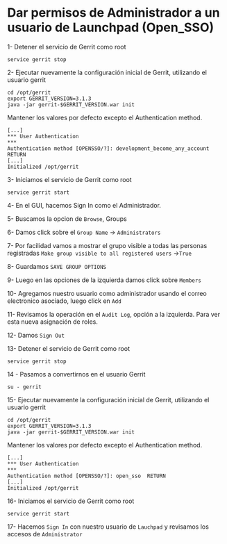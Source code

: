 # Dar permisos de Administrador a un usuario de Launchpad (Open_SSO)


1- Detener el servicio de Gerrit como root

```
service gerrit stop
```

2- Ejecutar nuevamente la configuración inicial de Gerrit, utilizando el usuario gerrit

```
cd /opt/gerrit
export GERRIT_VERSION=3.1.3
java -jar gerrit-$GERRIT_VERSION.war init
```

Mantener los valores por defecto excepto el Authentication method.

```
[...]
*** User Authentication
***
Authentication method [OPENSSO/?]: development_become_any_account  RETURN
[...]
Initialized /opt/gerrit
```

3- Iniciamos el servicio de Gerrit como root

```
service gerrit start
```

4- En el GUI, hacemos Sign In como el Administrador.

5- Buscamos la opcion de `Browse`, Groups

6- Damos click sobre el `Group Name` -> `Administrators`

7- Por facilidad vamos a mostrar el grupo visible a todas las personas registradas `Make group visible to all registered users` ->`True`

8- Guardamos `SAVE GROUP OPTIONS`

9- Luego en las opciones de la izquierda damos click sobre `Members`

10- Agregamos nuestro usuario como administrador usando el correo electronico asociado, luego click en `Add`

11- Revisamos la operación en el `Audit Log`, opción a la izquierda. Para ver esta nueva asignación de roles.

12- Damos `Sign Out`

13- Detener el servicio de Gerrit como root

```
service gerrit stop
```

14 - Pasamos a convertirnos en el usuario Gerrit

```
su - gerrit
```

15- Ejecutar nuevamente la configuración inicial de Gerrit, utilizando el usuario gerrit

```
cd /opt/gerrit
export GERRIT_VERSION=3.1.3
java -jar gerrit-$GERRIT_VERSION.war init
```

Mantener los valores por defecto excepto el Authentication method.

```
[...]
*** User Authentication
***
Authentication method [OPENSSO/?]: open_sso  RETURN
[...]
Initialized /opt/gerrit
```

16- Iniciamos el servicio de Gerrit como root

```
service gerrit start
```

17- Hacemos `Sign In` con nuestro usuario de `Lauchpad` y revisamos los accesos de `Administrator`
